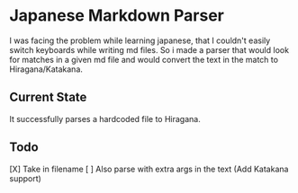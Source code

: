 # Japanese Markdown Parser

I was facing the problem while learning japanese, that I couldn't easily switch keyboards while writing md files.
So i made a parser that would look for matches in a given md file and would convert the text in the match to Hiragana/Katakana.

## Current State

It successfully parses a hardcoded file to Hiragana.

## Todo

[X] Take in filename
[ ] Also parse with extra args in the text (Add Katakana support)
